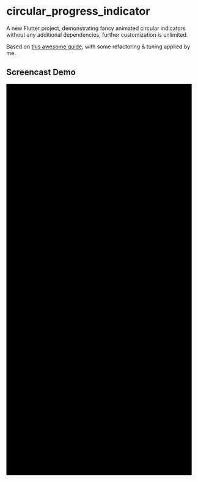 # circular_progress_indicator

A new Flutter project, demonstrating fancy animated circular indicators without any additional dependencies, further customization is unlimited.

Based on [this awesome guide](https://www.youtube.com/watch?v=TiH0HYBFMMI&list=LLSujl159JMaVQE6vr42zypw&index=2&t=0s), with some refactoring & tuning applied by me.

## Screencast Demo

![Screencast](assets/screencast.gif)